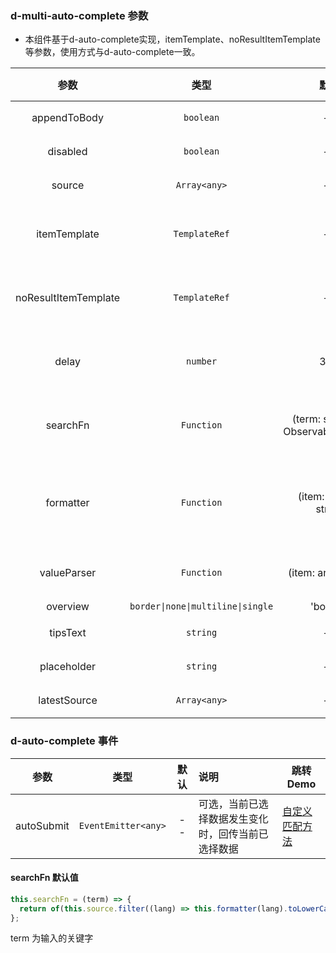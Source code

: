 
### d-multi-auto-complete 参数

+ 本组件基于d-auto-complete实现，itemTemplate、noResultItemTemplate等参数，使用方式与d-auto-complete一致。

|         参数         |               类型                |                默认                 | 说明                                                                           | 跳转 Demo                                                 |
| :------------------: | :-------------------------------: | :---------------------------------: | :----------------------------------------------------------------------------- | --------------------------------------------------------- |
|      appendToBody    |             `boolean`             |                 --                  | 可选，是否appendToBody                                                         | [基本用法](/components/multi-auto-complete/demo#basic-usage) |
|       disabled       |             `boolean`             |                 --                  | 可选，是否禁用                                                                 | [使用禁用](/components/multi-auto-complete/demo#auto-complete-disabled) |
|        source        |           `Array<any>`            |                 --                  | 可选，数据列表                                                                 | [基本用法](/components/multi-auto-complete/demo#basic-usage)            |
|     itemTemplate     |           `TemplateRef`           |                 --                  | 可选，下拉选项模板                                                                   | [自定义模板展示](/components/auto-complete/demo#auto-custom) |
| noResultItemTemplate |           `TemplateRef`           |                 --                  | 可选, 结果不存在时的显示模板                                                   | [自定义模板展示](/components/auto-complete/demo#auto-custom) |
|        delay         |             `number`              |                 300                 | 可选，输入结束 dalay 毫秒后启动查询                                            | [自定义模板展示](/components/auto-complete/demo#auto-custom) |
|       searchFn       |            `Function`             | (term: string) => Observable<any[]> | 可选，自定义搜索过滤                                                           | [自定义匹配方法](/components/multi-auto-complete/demo#auto-complete-array)    |
|      formatter       |            `Function`             |        (item: any) => string        | 可选，对 item 的数据进行自定义显示内容，默认显示 item.label 或 item.toString() | [设置禁用](/components/auto-complete/demo#auto-disable)      |
|     valueParser      |            `Function`             |         (item: any) => any          | 可选，对选中数据进行转化 | [启用懒加载](/components/auto-complete/demo#auto-lazy-load) |
|       overview       | `border\|none\|multiline\|single` |              'border'               | 可选（不推荐）                                                                           |
|       tipsText       |             `string`              |                 --                  | 可选，提示文字                                                                 | [设置禁用](/components/auto-complete/demo#auto-disable)      |
|     placeholder      |             `string`              |           --            | 可选，placeholder                                                              | [基本用法](/components/multi-auto-complete/demo#basic-usage)            |
|     latestSource     |           `Array<any>`            |                 --                  | 可选， 最近输入                       |  [最近输入](/components/auto-complete/demo#auto-latest)      |

### d-auto-complete 事件

|   参数   |        类型         | 默认 | 说明        | 跳转 Demo |
| :------: | :-----------------: | :--: | :---------------------------- | --------- |
| autoSubmit | `EventEmitter<any>` |  --  | 可选，当前已选择数据发生变化时，回传当前已选择数据 | [自定义匹配方法](/components/multi-auto-complete/demo#auto-complete-array)    |

#### searchFn 默认值

```javascript
this.searchFn = (term) => {
  return of(this.source.filter((lang) => this.formatter(lang).toLowerCase().indexOf(term.toLowerCase()) !== -1));
};
```

term 为输入的关键字
